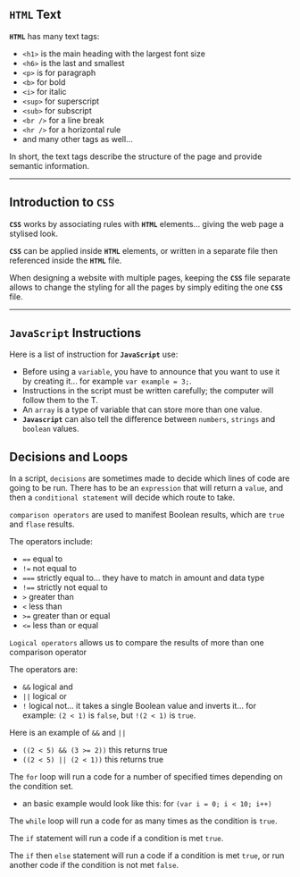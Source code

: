## **`HTML`** Text

**`HTML`** has many text tags:
- `<h1>` is the main heading with the largest font size
- `<h6>` is the last and smallest
- `<p>` is for paragraph
- `<b>` for bold
- `<i>` for italic
- `<sup>` for superscript
- `<sub>` for subscript
- `<br />` for a line break
- `<hr />` for a horizontal rule
- and many other tags as well...

In short, the text tags describe the structure of the page and provide semantic information.

---

## Introduction to **`CSS`**

**`CSS`** works by associating rules with **`HTML`** elements... giving the web page a stylised look.

**`CSS`** can be applied inside **`HTML`** elements, or written in a separate file then referenced inside the **`HTML`** file.

When designing a website with multiple pages, keeping the **`CSS`** file separate allows to change the styling for all the pages by simply editing the one **`CSS`** file.

---

## **`JavaScript`** Instructions

Here is a list of instruction for **`JavaScript`** use:
- Before using a `variable`, you have to announce that you want to use it by creating it... for example `var example = 3;`.
- Instructions in the script must be written carefully; the computer will follow them to the T.
- An `array` is a type of variable that can store more than one value.
- **`Javascript`** can also tell the difference between `numbers`, `strings` and `boolean` values.

## Decisions and Loops

In a script, `decisions` are sometimes made to decide which lines of code are going to be run. There has to be an `expression` that will return a `value`, and then a `conditional statement` will decide which route to take.

`comparison operators` are used to manifest Boolean results, which are `true` and `flase` results.

The operators include:
- `==` equal to
- `!=` not equal to
- `===` strictly equal to... they have to match in amount and data type
- `!==` strictly not equal to
- `>` greater than
- `<` less than
- `>=` greater than or equal
- `<=` less than or equal

`Logical operators` allows us to compare the results of more than one comparison operator

The operators are:
- `&&` logical and
- `||` logical or
- `!` logical not... it takes a single Boolean value and inverts it... for example: `(2 < 1)` is `false`, but `!(2 < 1)` is `true`.

Here is an example of `&&` and `||`
- `((2 < 5) && (3 >= 2))` this returns true
- `((2 < 5) || (2 < 1))` this returns true

The `for` loop will run a code for a number of specified times depending on the condition set.
- an basic example would look like this: for `(var i = 0; i < 10; i++)`

The `while` loop will run a code for as many times as the condition is `true`.

The `if` statement will run a code if a condition is met `true`.

The `if` then `else` statement will run a code if a condition is met `true`, or run another code if the condition is not met `false`.
